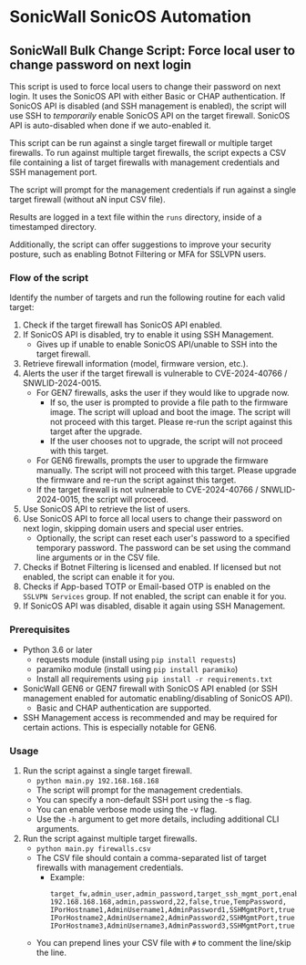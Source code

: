 # SonicWall SonicOS Automation

## SonicWall Bulk Change Script: Force local user to change password on next login

This script is used to force local users to change their password on next login.
It uses the SonicOS API with either Basic or CHAP authentication.
If SonicOS API is disabled (and SSH management is enabled), the script will use SSH to *temporarily* enable SonicOS API on the target firewall.
SonicOS API is auto-disabled when done if we auto-enabled it.

This script can be run against a single target firewall or multiple target firewalls.
To run against multiple target firewalls, the script expects a CSV file containing a list of target firewalls with management credentials and SSH management port.

The script will prompt for the management credentials if run against a single target firewall (without aN input CSV file).

Results are logged in a text file within the `runs` directory, inside of a timestamped directory.

Additionally, the script can offer suggestions to improve your security posture, such as enabling Botnot Filtering or MFA for SSLVPN users.


### Flow of the script
Identify the number of targets and run the following routine for each valid target:
   1. Check if the target firewall has SonicOS API enabled.
   2. If SonicOS API is disabled, try to enable it using SSH Management.
      - Gives up if unable to enable SonicOS API/unable to SSH into the target firewall.
   3. Retrieve firewall information (model, firmware version, etc.).
   4. Alerts the user if the target firewall is vulnerable to CVE-2024-40766 / SNWLID-2024-0015.
         - For GEN7 firewalls, asks the user if they would like to upgrade now.
            - If so, the user is prompted to provide a file path to the firmware image. The script will upload and boot the image. The script will not proceed with this target. Please re-run the script against this target after the upgrade.
            - If the user chooses not to upgrade, the script will not proceed with this target.
         - For GEN6 firewalls, prompts the user to upgrade the firmware manually. The script will not proceed with this target. Please upgrade the firmware and re-run the script against this target.
         - If the target firewall is not vulnerable to CVE-2024-40766 / SNWLID-2024-0015, the script will proceed.
   5. Use SonicOS API to retrieve the list of users.
   6. Use SonicOS API to force all local users to change their password on next login, skipping domain users and special user entries.
      - Optionally, the script can reset each user's password to a specified temporary password. The password can be set using the command line arguments or in the CSV file.
   7. Checks if Botnet Filtering is licensed and enabled. If licensed but not enabled, the script can enable it for you.
   8. Checks if App-based TOTP or Email-based OTP is enabled on the `SSLVPN Services` group. If not enabled, the script can enable it for you.
   9. If SonicOS API was disabled, disable it again using SSH Management.


### Prerequisites
- Python 3.6 or later
  - requests module (install using `pip install requests`)
  - paramiko module (install using `pip install paramiko`)
  - Install all requirements using `pip install -r requirements.txt`
- SonicWall GEN6 or GEN7 firewall with SonicOS API enabled (or SSH management enabled for automatic enabling/disabling of SonicOS API).
  - Basic and CHAP authentication are supported.
- SSH Management access is recommended and may be required for certain actions. This is especially notable for GEN6.


### Usage
1. Run the script against a single target firewall.
   - `python main.py 192.168.168.168`
   - The script will prompt for the management credentials.
   - You can specify a non-default SSH port using the -s <port> flag.
   - You can enable verbose mode using the -v flag.
   - Use the `-h` argument to get more details, including additional CLI arguments.
2. Run the script against multiple target firewalls.
   - `python main.py firewalls.csv`
   - The CSV file should contain a comma-separated list of target firewalls with management credentials.
     - Example:
       ```
       target_fw,admin_user,admin_password,target_ssh_mgmt_port,enable_totp,enable_botnet_filtering,temporary_password
       192.168.168.168,admin,password,22,false,true,TempPassword,
       IPorHostname1,AdminUsername1,AdminPassword1,SSHMgmtPort,true|false,true|false,TemporaryPassword
       IPorHostname2,AdminUsername2,AdminPassword2,SSHMgmtPort,true|false,true|false,TemporaryPassword
       IPorHostname3,AdminUsername3,AdminPassword3,SSHMgmtPort,true|false,true|false,TemporaryPassword
       ```
   - You can prepend lines your CSV file with `#` to comment the line/skip the line.
